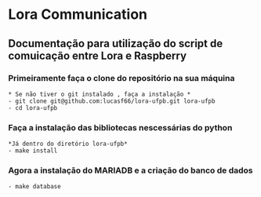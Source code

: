 # Lora Communication

## Documentação para utilização do script de comuicação entre Lora e Raspberry

### Primeiramente faça o clone do repositório na sua máquina
    * Se não tiver o git instalado , faça a instalação *
    - git clone git@github.com:lucasf66/lora-ufpb.git lora-ufpb
    - cd lora-ufpb

### Faça a instalação das bibliotecas nescessárias do python
    
    *Já dentro do diretório lora-ufpb*
    - make install

### Agora a instalação do MARIADB e a criação do banco de dados
    
    - make database